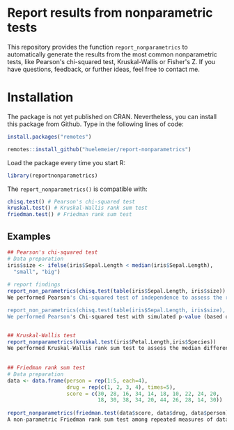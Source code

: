 # Report results from nonparametric tests
This repository provides the function ```report_nonparametrics``` to automatically generate the results from the most common nonparametric tests, like Pearson's chi-squared test, Kruskal-Wallis or Fisher's Z.
If you have questions, feedback, or further ideas, feel free to contact me. 

# Installation
The package is not yet published on CRAN. Nevertheless, you can install this package from Github. Type in the following lines of code:
```r
install.packages("remotes")

remotes::install_github("huelemeier/report-nonparametrics")
```

Load the package every time you start R:
```r
library(reportnonparametrics)
```

The ```report_nonparametrics()``` is compatible with: 
```r 
chisq.test() # Pearson's chi-squared test
kruskal.test() # Kruskal-Wallis rank sum test
friedman.test() # Friedman rank sum test
```




## Examples

```R
## Pearson's chi-squared test
# Data preparation
iris$size <- ifelse(iris$Sepal.Length < median(iris$Sepal.Length),
  "small", "big")
  
# report findings
report_non_parametrics(chisq.test(table(iris$Sepal.Length, iris$size))
We performed Pearson's Chi-squared test of independence to assess the relationship between table(iris$Sepal.Length, iris$size). At the 5% significance level, the data provide evidence to conclude that there is a significant association between the two variables, (X2(34) = 150, p = .000)

report_non_parametrics(chisq.test(table(iris$Sepal.Length, iris$size), simulate.p.value = TRUE, B = 429))
We performed Pearson's Chi-squared test with simulated p-value (based on 429 replicates) to assess the relationship between table(iris$Sepal.Length, iris$size). At the 5% significance level, the data provide evidence to conclude that there is a significant association between the two variables, (X2(NA) = 150, p = .002)


## Kruskal-Wallis test 
report_nonparametrics(kruskal.test(iris$Petal.Length,iris$Species))
We performed Kruskal-Wallis rank sum test to assess the median difference between iris$Petal.Length and iris$Species. We found one or more of the groups has a different median and, thus, comes from a different distribution. In other words, at the 5% significance level, we conclude that at least one of the variables performs differently than the others, (H(2) = 130.41, p = .000). 
  
  
## Friedman rank sum test
# Data preparation
data <- data.frame(person = rep(1:5, each=4),
                   drug = rep(c(1, 2, 3, 4), times=5),
                   score = c(30, 28, 16, 34, 14, 18, 10, 22, 24, 20,
                             18, 30, 38, 34, 20, 44, 26, 28, 14, 30))
                             
report_nonparametrics(friedman.test(data$score, data$drug, data$person))
A non-parametric Friedman rank sum test among repeated measures of data$score depending on the grouping and block variables data$drug and data$person was conducted. The test rendered a significant Chi-square value suggesting the effect differs between groups (X2(3) = 13.56, p = .004).                              
                             
                             
```
